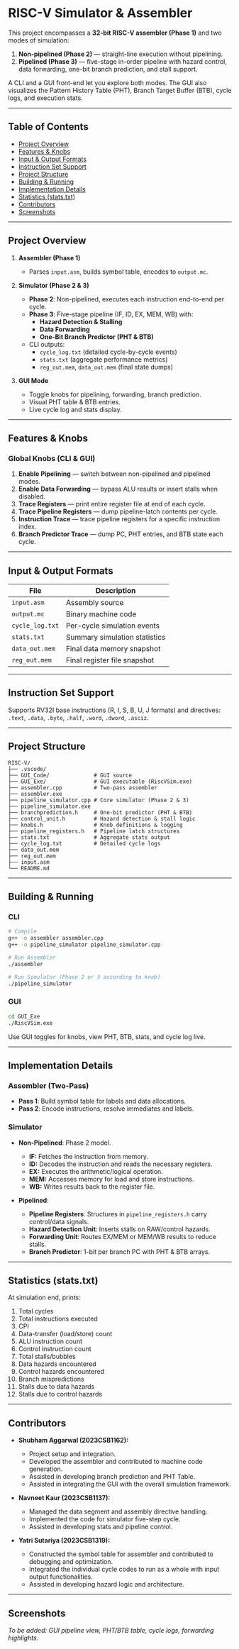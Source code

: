 # RISC-V Simulator & Assembler

This project encompasses a **32-bit RISC-V assembler (Phase 1)** and two modes of simulation:
1. **Non-pipelined (Phase 2)** — straight-line execution without pipelining.
2. **Pipelined (Phase 3)** — five-stage in-order pipeline with hazard control, data forwarding, one-bit branch prediction, and stall support.

A CLI and a GUI front-end let you explore both modes. The GUI also visualizes the Pattern History Table (PHT), Branch Target Buffer (BTB), cycle logs, and execution stats.

---

## Table of Contents

- [Project Overview](#project-overview)
- [Features & Knobs](#features--knobs)
- [Input & Output Formats](#input--output-formats)
- [Instruction Set Support](#instruction-set-support)
- [Project Structure](#project-structure)
- [Building & Running](#building--running)
- [Implementation Details](#implementation-details)
- [Statistics (stats.txt)](#statistics-statstxt)
- [Contributors](#contributors)
- [Screenshots](#screenshots)

---

## Project Overview

1. **Assembler (Phase 1)**
   - Parses `input.asm`, builds symbol table, encodes to `output.mc`.

2. **Simulator (Phase 2 & 3)**
   - **Phase 2**: Non-pipelined, executes each instruction end-to-end per cycle.
   - **Phase 3**: Five-stage pipeline (IF, ID, EX, MEM, WB) with:
     - **Hazard Detection & Stalling**
     - **Data Forwarding**
     - **One-Bit Branch Predictor (PHT & BTB)**
   - CLI outputs:
     - `cycle_log.txt` (detailed cycle-by-cycle events)
     - `stats.txt` (aggregate performance metrics)
     - `reg_out.mem`, `data_out.mem` (final state dumps)

3. **GUI Mode**
   - Toggle knobs for pipelining, forwarding, branch prediction.
   - Visual PHT table & BTB entries.
   - Live cycle log and stats display.

---

## Features & Knobs

### Global Knobs (CLI & GUI)
1. **Enable Pipelining** — switch between non-pipelined and pipelined modes.
2. **Enable Data Forwarding** — bypass ALU results or insert stalls when disabled.
3. **Trace Registers** — print entire register file at end of each cycle.
4. **Trace Pipeline Registers** — dump pipeline-latch contents per cycle.
5. **Instruction Trace** — trace pipeline registers for a specific instruction index.
6. **Branch Predictor Trace** — dump PC, PHT entries, and BTB state each cycle.

---

## Input & Output Formats

| File             | Description                                    |
|------------------|------------------------------------------------|
| `input.asm`      | Assembly source                                |
| `output.mc`      | Binary machine code                            |
| `cycle_log.txt`  | Per-cycle simulation events                    |
| `stats.txt`      | Summary simulation statistics                  |
| `data_out.mem`   | Final data memory snapshot                     |
| `reg_out.mem`    | Final register file snapshot                   |

---

## Instruction Set Support

Supports RV32I base instructions (R, I, S, B, U, J formats) and directives: `.text`, `.data`, `.byte`, `.half`, `.word`, `.dword`, `.asciz`.

---

## Project Structure

```
RISC-V/
├── .vscode/
├── GUI_Code/              # GUI source
├── GUI_Exe/               # GUI executable (RiscVSim.exe)
├── assembler.cpp          # Two-pass assembler
├── assembler.exe
├── pipeline_simulator.cpp # Core simulator (Phase 2 & 3)
├── pipeline_simulator.exe
├── branchprediction.h     # One-bit predictor (PHT & BTB)
├── control_unit.h         # Hazard detection & stall logic
├── knobs.h                # Knob definitions & logging
├── pipeline_registers.h   # Pipeline latch structures
├── stats.txt              # Aggregate stats output
├── cycle_log.txt          # Detailed cycle logs
├── data_out.mem
├── reg_out.mem
├── input.asm
└── README.md
```

---

## Building & Running

### CLI
```sh
# Compile
g++ -o assembler assembler.cpp
g++ -o pipeline_simulator pipeline_simulator.cpp

# Run Assembler
./assembler

# Run Simulator (Phase 2 or 3 according to knob)
./pipeline_simulator
```

### GUI
```sh
cd GUI_Exe
./RiscVSim.exe
```
Use GUI toggles for knobs, view PHT, BTB, stats, and cycle log live.

---

## Implementation Details

### Assembler (Two-Pass)
- **Pass 1**: Build symbol table for labels and data allocations.
- **Pass 2**: Encode instructions, resolve immediates and labels.

### Simulator
- **Non-Pipelined**: Phase 2 model.
  - **IF:** Fetches the instruction from memory.
  - **ID:** Decodes the instruction and reads the necessary registers.
  - **EX:** Executes the arithmetic/logical operation.
  - **MEM:** Accesses memory for load and store instructions.
  - **WB:** Writes results back to the register file.

- **Pipelined**:
  - **Pipeline Registers**: Structures in `pipeline_registers.h` carry control/data signals.
  - **Hazard Detection Unit**: Inserts stalls on RAW/control hazards.
  - **Forwarding Unit**: Routes EX/MEM or MEM/WB results to reduce stalls.
  - **Branch Predictor**: 1-bit per branch PC with PHT & BTB arrays.

---

## Statistics (stats.txt)

At simulation end, prints:
1. Total cycles
2. Total instructions executed
3. CPI
4. Data-transfer (load/store) count
5. ALU instruction count
6. Control instruction count
7. Total stalls/bubbles
8. Data hazards encountered
9. Control hazards encountered
10. Branch mispredictions
11. Stalls due to data hazards
12. Stalls due to control hazards

---

## Contributors

- **Shubham Aggarwal (2023CSB1162):**  
  - Project setup and integration.
  - Developed the assembler and contributed to machine code generation.
  - Assisted in developing branch prediction and PHT Table.
  - Assisted in integrating the GUI with the overall simulation framework.

- **Navneet Kaur (2023CSB1137):**  
  - Managed the data segment and assembly directive handling.
  - Implemented the code for simulator five-step cycle.
  - Assisted in developing stats and pipeline control.

- **Yatri Sutariya (2023CSB1319):**  
  - Constructed the symbol table for assembler and contributed to debugging and optimization.
  - Integrated the individual cycle codes to run as a whole with input output functionalities.
  - Assisted in developing hazard logic and architecture.

---

## Screenshots

*To be added: GUI pipeline view, PHT/BTB table, cycle logs, forwarding highlights.*